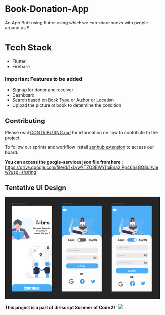 # Book-Donation-App
An App Built using flutter using which we can share books with people around us !!

# Tech Stack
- Flutter
- Firebase

### Important Features to be added
- Signup for donor and receiver
- Dashboard
- Search based on Book Type or Author or Location
- Upload the picture of book to determine the condition

## Contributing 
Please read [CONTRIBUTING.md](CONTRIBUTING.md) for information on how to contribute to the project.

To follow our sprints and workflow install [zenhub extension](https://www.zenhub.com/extension) to access our board.

**You can access the google-services.json file from here :** https://drive.google.com/file/d/1xLvwVTZQ3EWYl1uBna2IPp46hsjBQ8ul/view?usp=sharing


## Tentative UI Design

![](mock.png)

**This project is a part of Girlscript Summer of Code 21'**
![](https://miro.medium.com/max/1400/1*c4YgRXYQayOVWxV37ourrw.png)

